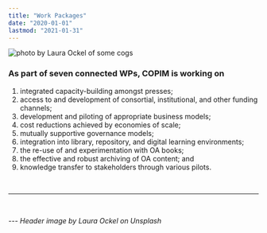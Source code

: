 ```yaml
---
title: "Work Packages"
date: "2020-01-01"
lastmod: "2021-01-31"
---
```

![photo by Laura Ockel of some cogs](/images/laura-ockel-UQ2Fw_9oApU-unsplash-cropped.jpg)


### As part of seven connected WPs, COPIM is working on

1) integrated capacity-building amongst presses;  
2) access to and development of consortial, institutional, and other funding channels;  
3) development and piloting of appropriate business models;  
4) cost reductions achieved by economies of scale;  
5) mutually supportive governance models;  
6) integration into library, repository, and digital learning environments;  
7) the re-use of and experimentation with OA books;  
8) the effective and robust archiving of OA content; and  
9) knowledge transfer to stakeholders through various pilots.  

&nbsp;  

---

&nbsp;

*--- Header image by Laura Ockel on Unsplash*
